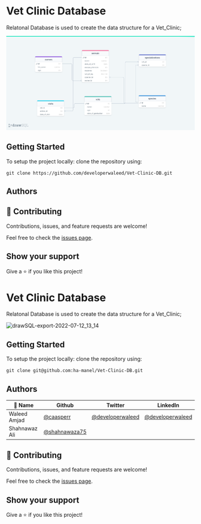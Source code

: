 # Vet Clinic Database

Relatonal Database is used to create the data structure for a Vet_Clinic;


![ERD](ERD.png)


## Getting Started

To setup the project locally: clone the repository using:

```
git clone https://github.com/developerwaleed/Vet-Clinic-DB.git
```

## Authors



## 🤝 Contributing

Contributions, issues, and feature requests are welcome!

Feel free to check the [issues page](../../issues/).

## Show your support

Give a ⭐️ if you like this project!
# Vet Clinic Database

Relatonal Database is used to create the data structure for a Vet_Clinic;


![drawSQL-export-2022-07-12_13_14](https://user-images.githubusercontent.com/50721479/178487325-f165c1df-4abd-43a4-9725-da596174c60d.png)


## Getting Started

To setup the project locally: clone the repository using:

```
git clone git@github.com:ha-manel/Vet-Clinic-DB.git
```

## Authors

| 👤 Name | Github | Twitter | LinkedIn |
|------|--------|---------|----------|
|Waleed Amjad|[@caasperr](https://github.com/developerwaleed)|[@developerwaleed](https://twitter.com/developerwaleed)|[@developerwaleed](https://www.linkedin.com/in/developerwaleed/)|
|Shahnawaz Ali|[@shahnawaza75](https://github.com/shahnawaza75)|

## 🤝 Contributing

Contributions, issues, and feature requests are welcome!

Feel free to check the [issues page](../../issues/).

## Show your support

Give a ⭐️ if you like this project!
